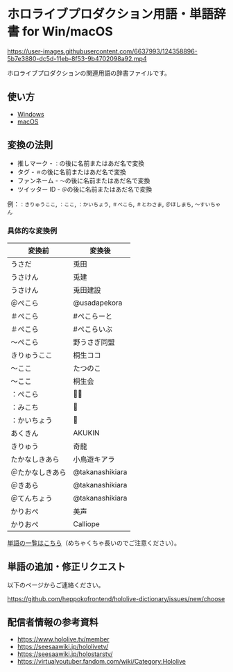 # ホロライブプロダクション用語・単語辞書 for Win/macOS

https://user-images.githubusercontent.com/6637993/124358896-5b7e3880-dc5d-11eb-8f53-9b4702098a92.mp4

ホロライブプロダクションの関連用語の辞書ファイルです。

## 使い方

- [Windows](WINDOWS.md)
- [macOS](MACOS.md)

## 変換の法則

- 推しマーク - `：`の後に名前またはあだ名で変換
- タグ - `＃`の後に名前またはあだ名で変換
- ファンネーム - `〜`の後に名前またはあだ名で変換
- ツイッター ID - `＠`の後に名前またはあだ名で変換

例：`：きりゅうここ`, `：ここ`, `：かいちょう`, `＃ぺこら`, `＃とわさま`, `＠ほしまち`, `〜すいちゃん`

### 具体的な変換例

| 変換前           | 変換後          |
| ---------------- | --------------- |
| うさだ           | 兎田            |
| うさけん         | 兎建            |
| うさけん         | 兎田建設        |
| ＠ぺこら         | @usadapekora    |
| ＃ぺこら         | #ぺこらーと     |
| ＃ぺこら         | #ぺこらいぶ     |
| 〜ぺこら         | 野うさぎ同盟    |
| きりゅうここ     | 桐生ココ        |
| 〜ここ           | たつのこ        |
| 〜ここ           | 桐生会          |
| ：ぺこら         | 👯‍♀️‍️            |
| ：みこち         | 🌸              |
| ：かいちょう     | 🐉              |
| あくきん         | AKUKIN          |
| きりゅう         | 奇龍            |
| たかなしきあら   | 小鳥遊キアラ    |
| ＠たかなしきあら | @takanashikiara |
| ＠きあら         | @takanashikiara |
| ＠てんちょう     | @takanashikiara |
| かりおぺ         | 美声            |
| かりおぺ         | Calliope        |

[単語の一覧はこちら](./LIST.md)（めちゃくちゃ長いのでご注意ください）。

## 単語の追加・修正リクエスト

以下のページからご連絡ください。

<https://github.com/heppokofrontend/hololive-dictionary/issues/new/choose>

## 配信者情報の参考資料

- https://www.hololive.tv/member
- https://seesaawiki.jp/hololivetv/
- https://seesaawiki.jp/holostarstv/
- https://virtualyoutuber.fandom.com/wiki/Category:Hololive
